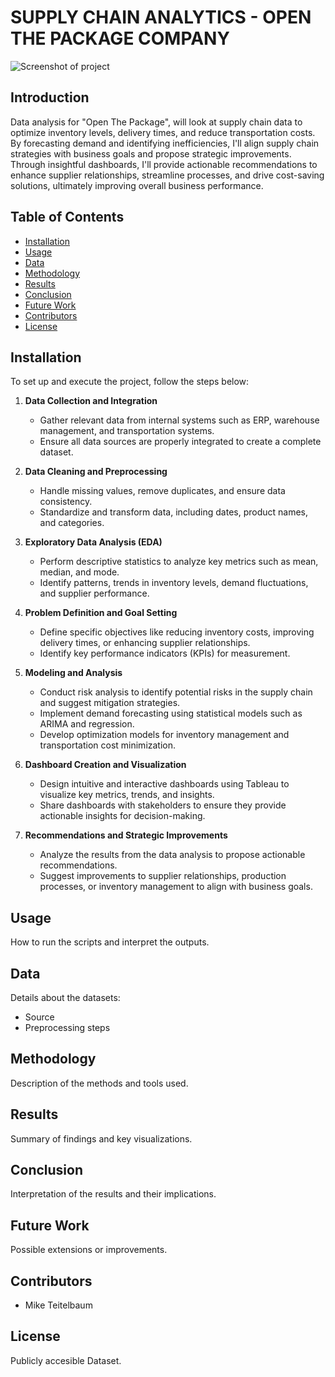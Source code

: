 # SUPPLY CHAIN ANALYTICS - OPEN THE PACKAGE COMPANY
![Screenshot of project](<Screenshot 2025-01-13 at 15.30.49.png>)
## Introduction
Data analysis for "Open The Package", will look at supply chain data to optimize inventory levels, delivery times, and reduce transportation costs. By forecasting demand and identifying inefficiencies, I'll align supply chain strategies with business goals and propose strategic improvements. Through insightful dashboards, I'll provide actionable recommendations to enhance supplier relationships, streamline processes, and drive cost-saving solutions, ultimately improving overall business performance.
## Table of Contents
- [Installation](#installation)
- [Usage](#usage)
- [Data](#data)
- [Methodology](#methodology)
- [Results](#results)
- [Conclusion](#conclusion)
- [Future Work](#future-work)
- [Contributors](#contributors)
- [License](#license)

## Installation
To set up and execute the project, follow the steps below:

1. **Data Collection and Integration**
   - Gather relevant data from internal systems such as ERP, warehouse management, and transportation systems.
   - Ensure all data sources are properly integrated to create a complete dataset.

2. **Data Cleaning and Preprocessing**
   - Handle missing values, remove duplicates, and ensure data consistency.
   - Standardize and transform data, including dates, product names, and categories.

3. **Exploratory Data Analysis (EDA)**
   - Perform descriptive statistics to analyze key metrics such as mean, median, and mode.
   - Identify patterns, trends in inventory levels, demand fluctuations, and supplier performance.

4. **Problem Definition and Goal Setting**
   - Define specific objectives like reducing inventory costs, improving delivery times, or enhancing supplier relationships.
   - Identify key performance indicators (KPIs) for measurement.

5. **Modeling and Analysis**
   - Conduct risk analysis to identify potential risks in the supply chain and suggest mitigation strategies.
   - Implement demand forecasting using statistical models such as ARIMA and regression.
   - Develop optimization models for inventory management and transportation cost minimization.

6. **Dashboard Creation and Visualization**
   - Design intuitive and interactive dashboards using Tableau to visualize key metrics, trends, and insights.
   - Share dashboards with stakeholders to ensure they provide actionable insights for decision-making.

7. **Recommendations and Strategic Improvements**
   - Analyze the results from the data analysis to propose actionable recommendations.
   - Suggest improvements to supplier relationships, production processes, or inventory management to align with business goals.
## Usage
How to run the scripts and interpret the outputs.

## Data
Details about the datasets:
- Source
- Preprocessing steps

## Methodology
Description of the methods and tools used.

## Results
Summary of findings and key visualizations.

## Conclusion
Interpretation of the results and their implications.

## Future Work
Possible extensions or improvements.

## Contributors
- Mike Teitelbaum


## License
Publicly accesible Dataset.